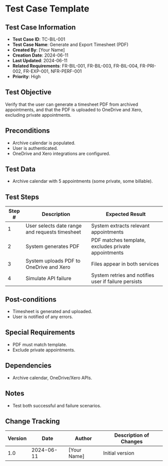 # Test Case Template

## Test Case Information
- **Test Case ID**: TC-BIL-001
- **Test Case Name**: Generate and Export Timesheet (PDF)
- **Created By**: [Your Name]
- **Creation Date**: 2024-06-11
- **Last Updated**: 2024-06-11
- **Related Requirements**: FR-BIL-001, FR-BIL-003, FR-BIL-004, FR-PRI-002, FR-EXP-001, NFR-PERF-001
- **Priority**: High

## Test Objective
Verify that the user can generate a timesheet PDF from archived appointments, and that the PDF is uploaded to OneDrive and Xero, excluding private appointments.

## Preconditions
- Archive calendar is populated.
- User is authenticated.
- OneDrive and Xero integrations are configured.

## Test Data
- Archive calendar with 5 appointments (some private, some billable).

## Test Steps
| Step # | Description | Expected Result     |
|--------|-------------|---------------------|
| 1      | User selects date range and requests timesheet | System extracts relevant appointments |
| 2      | System generates PDF | PDF matches template, excludes private appointments |
| 3      | System uploads PDF to OneDrive and Xero | Files appear in both services |
| 4      | Simulate API failure | System retries and notifies user if failure persists |

## Post-conditions
- Timesheet is generated and uploaded.
- User is notified of any errors.

## Special Requirements
- PDF must match template.
- Exclude private appointments.

## Dependencies
- Archive calendar, OneDrive/Xero APIs.

## Notes
- Test both successful and failure scenarios.

## Change Tracking

| Version | Date | Author | Description of Changes |
|---------|------|--------|------------------------|
| 1.0 | 2024-06-11 | [Your Name] | Initial version | 